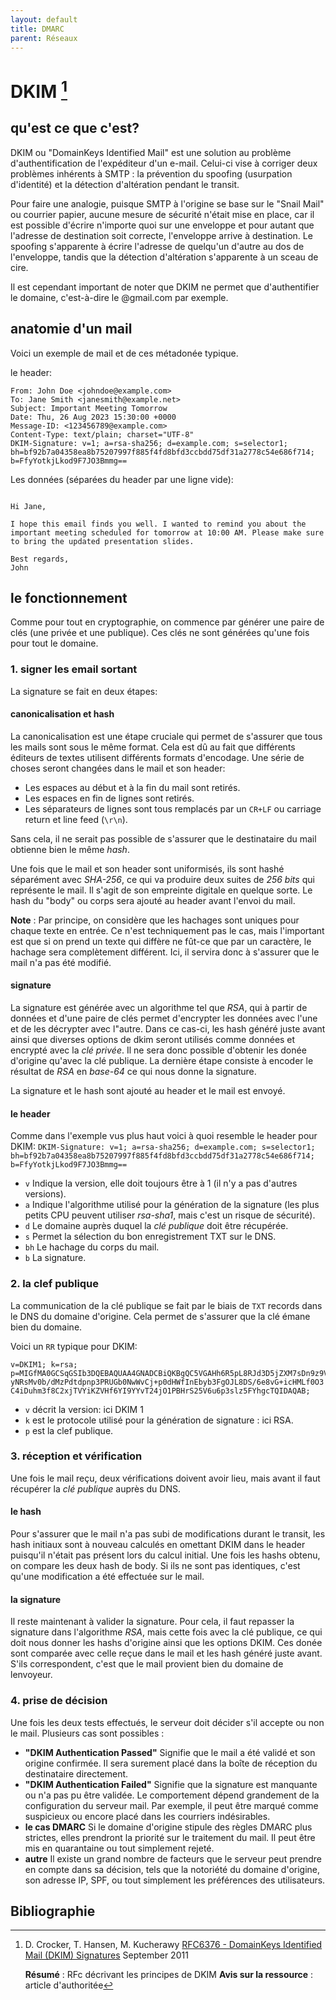 ```yaml
---
layout: default
title: DMARC
parent: Réseaux
---
```

# DKIM [^1]

## qu'est ce que c'est?
DKIM ou "DomainKeys Identified Mail" est une solution au problème d'authentification de l'expéditeur d'un e-mail. Celui-ci vise à corriger deux problèmes inhérents à SMTP : la prévention du spoofing (usurpation d'identité) et la détection d'altération pendant le transit.

Pour faire une analogie, puisque SMTP à l'origine se base sur le "Snail Mail" ou courrier papier, aucune mesure de sécurité n'était mise en place, car il est possible d'écrire n'importe quoi sur une enveloppe et pour autant que l'adresse de destination soit correcte, l'enveloppe arrive à destination. Le spoofing s'apparente à écrire l'adresse de quelqu'un d'autre au dos de l'enveloppe, tandis que la détection d'altération s'apparente à un sceau de cire.

Il est cependant important de noter que DKIM ne permet que d'authentifier le domaine, c'est-à-dire le @gmail.com par exemple.

## anatomie d'un mail

Voici un exemple de mail et de ces métadonée typique.

le header:
```
From: John Doe <johndoe@example.com>
To: Jane Smith <janesmith@example.net>
Subject: Important Meeting Tomorrow
Date: Thu, 26 Aug 2023 15:30:00 +0000
Message-ID: <123456789@example.com>
Content-Type: text/plain; charset="UTF-8"
DKIM-Signature: v=1; a=rsa-sha256; d=example.com; s=selector1; bh=bf92b7a04358ea8b75207997f885f4fd8bfd3ccbdd75df31a2778c54e686f714; b=FfyYotkjLkod9F7JO3Bmmg==
```

Les données (séparées du header par une ligne vide):
```

Hi Jane,

I hope this email finds you well. I wanted to remind you about the important meeting scheduled for tomorrow at 10:00 AM. Please make sure to bring the updated presentation slides.

Best regards,
John
```

## le fonctionnement
Comme pour tout en cryptographie, on commence par générer une paire de clés (une privée et une publique). Ces clés ne sont générées qu'une fois pour tout le domaine.

### 1. signer les email sortant
La signature se fait en deux étapes:

#### canonicalisation et hash
La canonicalisation est une étape cruciale qui permet de s'assurer que tous les mails sont sous le même format. Cela est dû au fait que différents éditeurs de textes utilisent différents formats d'encodage. Une série de choses seront changées dans le mail et son header:
- Les espaces au début et à la fin du mail sont retirés.
- Les espaces en fin de lignes sont retirés.
- Les séparateurs de lignes sont tous remplacés par un `CR+LF` ou carriage return et line feed (`\r\n`).

Sans cela, il ne serait pas possible de s'assurer que le destinataire du mail obtienne bien le même *hash*.

Une fois que le mail et son header sont uniformisés, ils sont hashé séparément avec *SHA-256*, ce qui va produire deux suites de *256 bits* qui représente le mail. Il s'agit de son empreinte digitale en quelque sorte. Le hash du "body" ou corps sera ajouté au header avant l'envoi du mail.

**Note** : Par principe, on considère que les hachages sont uniques pour chaque texte en entrée. Ce n'est techniquement pas le cas, mais l'important est que si on prend un texte qui diffère ne fût-ce que par un caractère, le hachage sera complètement différent. Ici, il servira donc à s'assurer que le mail n'a pas été modifié.


#### signature
La signature est générée avec un algorithme tel que *RSA*, qui à partir de données et d'une paire de clés permet d'encrypter les données avec l'une et de les décrypter avec l"autre.
Dans ce cas-ci, les hash généré juste avant ainsi que diverses options de dkim seront utilisés comme données et encrypté avec la *clé privée*. Il ne sera donc possible d'obtenir les donée d'origine qu'avec la clé publique. La dernière étape consiste à encoder le résultat de *RSA* en *base-64* ce qui nous donne la signature.

La signature et le hash sont ajouté au header et le mail est envoyé.

#### le header
Comme dans l'exemple vus plus haut voici à quoi resemble le header pour DKIM:
`DKIM-Signature: v=1; a=rsa-sha256; d=example.com; s=selector1; bh=bf92b7a04358ea8b75207997f885f4fd8bfd3ccbdd75df31a2778c54e686f714; b=FfyYotkjLkod9F7JO3Bmmg==`

- `v` Indique la version, elle doit toujours être à 1 (il n'y a pas d'autres versions).
- `a` Indique l'algorithme utilisé pour la génération de la signature (les plus petits CPU peuvent utiliser *rsa-sha1*, mais c'est un risque de sécurité).
- `d` Le domaine auprès duquel la *clé publique* doit être récupérée.
- `s` Permet la sélection du bon enregistrement TXT sur le DNS.
- `bh` Le hachage du corps du mail.
- `b` La signature.

### 2. la clef publique
La communication de la clé publique se fait par le biais de `TXT` records dans le DNS du domaine d'origine. Cela permet de s'assurer que la clé émane bien du domaine.

Voici un `RR` typique pour DKIM:
```
v=DKIM1; k=rsa; p=MIGfMA0GCSqGSIb3DQEBAQUAA4GNADCBiQKBgQC5VGAHh6R5pL8RJd3D5jZXM7sDn9z9V
yNRsMv0b/dMzPdtdpnp3PRUGb0NwWvCj+p0dHWfInEbyb3FgOJL8DS/6e8vG+icHMLf0O3
C4iDuhm3f8C2xjTVYiKZVHf6YI9YYvT24jO1PBHrS25V6u6p3slz5FYhgcTQIDAQAB;
```
- `v` décrit la version: ici DKIM 1
- `k` est le protocole utilisé pour la génération de signature : ici RSA.
- `p` est la clef publique.

### 3. réception et vérification
Une fois le mail reçu, deux vérifications doivent avoir lieu, mais avant il faut récupérer la *clé publique* auprès du DNS.

#### le hash
Pour s'assurer que le mail n'a pas subi de modifications durant le transit, les hash initiaux sont à nouveau calculés en omettant DKIM dans le header puisqu'il n'était pas présent lors du calcul initial.
Une fois les hashs obtenu, on compare les deux hash de body. Si ils ne sont pas identiques, c'est qu'une modification a été effectuée sur le mail.

#### la signature
Il reste maintenant à valider la signature. Pour cela, il faut repasser la signature dans l'algorithme *RSA*, mais cette fois avec la clé publique, ce qui doit nous donner les hashs d'origine ainsi que les options DKIM. Ces donée sont comparée avec celle reçue dans le mail et les hash généré juste avant. S'ils correspondent, c'est que le mail provient bien du domaine de lenvoyeur.

### 4. prise de décision
Une fois les deux tests effectués, le serveur doit décider s'il accepte ou non le mail. Plusieurs cas sont possibles :

- **"DKIM Authentication Passed"** Signifie que le mail a été validé et son origine confirmée. Il sera surement placé dans la boîte de réception du destinataire directement.
- **"DKIM Authentication Failed"** Signifie que la signature est manquante ou n'a pas pu être validée. Le comportement dépend grandement de la configuration du serveur mail. Par exemple, il peut être marqué comme suspicieux ou encore placé dans les courriers indésirables.
- **le cas DMARC** Si le domaine d'origine stipule des règles DMARC plus strictes, elles prendront la priorité sur le traitement du mail. Il peut être mis en quarantaine ou tout simplement rejeté.
- **autre** Il existe un grand nombre de facteurs que le serveur peut prendre en compte dans sa décision, tels que la notoriété du domaine d'origine, son adresse IP, SPF, ou tout simplement les préférences des utilisateurs.

## Bibliographie

[^1]:   D. Crocker, T. Hansen, M. Kucherawy [RFC6376 - DomainKeys Identified Mail (DKIM) Signatures](https://www.rfc-editor.org/rfc/rfc6376.html) September 2011
    
       **Résumé** : RFc décrivant les principes de DKIM
       **Avis sur la ressource** : article d'authoritée